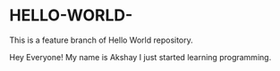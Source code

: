 # HELLO-WORLD-

This is a feature branch of Hello World repository.

Hey Everyone!
My name is Akshay
I just started learning programming.

